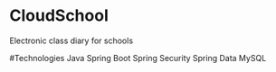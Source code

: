 # CloudSchool
Electronic class diary for schools 

#Technologies
Java 
Spring Boot 
Spring Security 
Spring Data 
MySQL
